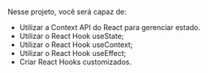 Nesse projeto, você será capaz de:

- Utilizar a Context API do React para gerenciar estado.
- Utilizar o React Hook useState;
- Utilizar o React Hook useContext;
- Utilizar o React Hook useEffect;
- Criar React Hooks customizados.


